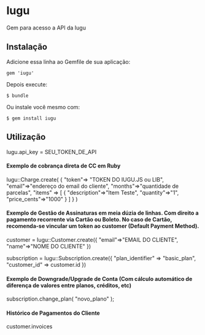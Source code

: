 # Iugu

Gem para acesso a API da Iugu

## Instalação

Adicione essa linha ao Gemfile de sua aplicação:

    gem 'iugu'

Depois execute:

    $ bundle

Ou instale você mesmo com:

    $ gem install iugu

## Utilização

Iugu.api_key = SEU_TOKEN_DE_API

#### Exemplo de cobrança direta de CC em Ruby
Iugu::Charge.create(
      {
        "token"=> "TOKEN DO IUGU.JS ou LIB",
        "email"=>"endereço do email do cliente",
        "months"=>"quantidade de parcelas",
        "items" => 
        [
          {
            "description"=>"Item Teste",
            "quantity"=>"1",
            "price_cents"=>"1000"
          }
        ]
      }
)

#### Exemplo de Gestão de Assinaturas em meia dúzia de linhas. Com direito a pagamento recorrente via Cartão ou Boleto. No caso de Cartão, recomenda-se vincular um token ao customer (Default Payment Method).
customer = Iugu::Customer.create({
      "email"=>"EMAIL DO CLIENTE",
      "name"=>"NOME DO CLIENTE"
})

subscription = Iugu::Subscription.create({
"plan_identifier" => "basic_plan", "customer_id" => customer.id
})

#### Exemplo de Downgrade/Upgrade de Conta (Com cálculo automático de diferença de valores entre planos, créditos, etc)
subscription.change_plan( "novo_plano" );

#### Histórico de Pagamentos do Cliente
customer.invoices
